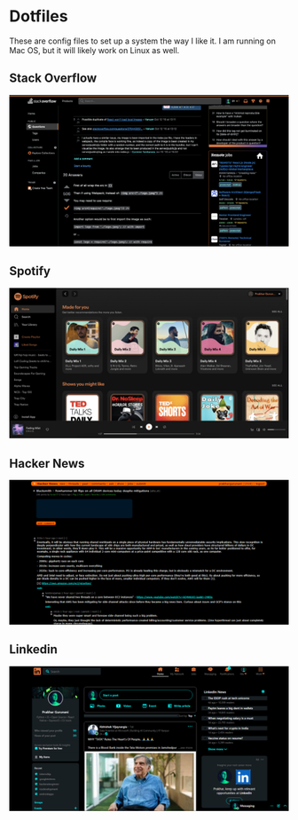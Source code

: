 # Dotfiles

These are config files to set up a system the way I like it. I am running on Mac OS, but it will likely work on Linux as well.

## Stack Overflow
![Stack Overflow](Images/StackOverflow.png)

## Spotify
![Spotify](Images/Spotify.png)

## Hacker News
![Hacker News](Images/HackerNews.png)

## Linkedin
![Linkedin](Images/Linkedin.png)

